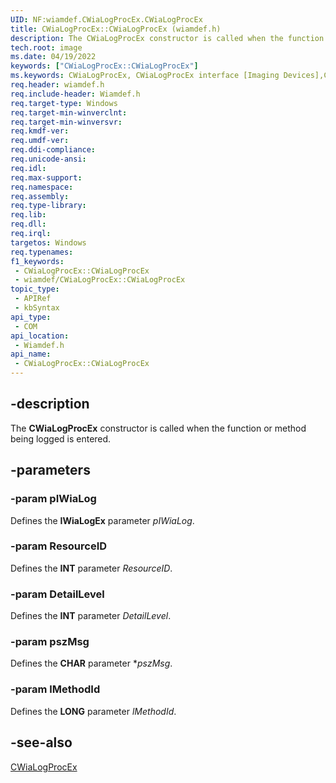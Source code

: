 ```yaml
---
UID: NF:wiamdef.CWiaLogProcEx.CWiaLogProcEx
title: CWiaLogProcEx::CWiaLogProcEx (wiamdef.h)
description: The CWiaLogProcEx constructor is called when the function or method being logged is entered.
tech.root: image
ms.date: 04/19/2022
keywords: ["CWiaLogProcEx::CWiaLogProcEx"]
ms.keywords: CWiaLogProcEx, CWiaLogProcEx interface [Imaging Devices],CWiaLogProcEx method, CWiaLogProcEx method [Imaging Devices], CWiaLogProcEx method [Imaging Devices],CWiaLogProcEx interface, CWiaLogProcEx.CWiaLogProcEx, CWiaLogProcEx::CWiaLogProcEx, image.cwialogprocex_cwialogprocex, wiamdef/CWiaLogProcEx::CWiaLogProcEx
req.header: wiamdef.h
req.include-header: Wiamdef.h
req.target-type: Windows
req.target-min-winverclnt: 
req.target-min-winversvr: 
req.kmdf-ver: 
req.umdf-ver: 
req.ddi-compliance: 
req.unicode-ansi: 
req.idl: 
req.max-support: 
req.namespace: 
req.assembly: 
req.type-library: 
req.lib: 
req.dll: 
req.irql: 
targetos: Windows
req.typenames: 
f1_keywords:
 - CWiaLogProcEx::CWiaLogProcEx
 - wiamdef/CWiaLogProcEx::CWiaLogProcEx
topic_type:
 - APIRef
 - kbSyntax
api_type:
 - COM
api_location:
 - Wiamdef.h
api_name:
 - CWiaLogProcEx::CWiaLogProcEx
---
```


## -description

The **CWiaLogProcEx** constructor is called when the function or method being logged is entered.

## -parameters

### -param pIWiaLog

Defines the **IWiaLogEx** parameter *pIWiaLog*.

### -param ResourceID

Defines the **INT** parameter *ResourceID*.

### -param DetailLevel

Defines the **INT** parameter *DetailLevel*.

### -param pszMsg

Defines the **CHAR** parameter **pszMsg*.

### -param lMethodId

Defines the **LONG** parameter *lMethodId*.

## -see-also

[CWiaLogProcEx](./nf-wiamdef-cwialogproc--cwialogproc.md)
